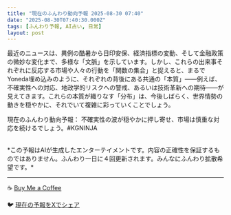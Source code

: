 ```yaml
---
title: "現在のふんわり動向予報 2025-08-30 07:40"
date: "2025-08-30T07:40:30.000Z"
tags: [ふんわり予報, AI占い, 日常]
layout: post
---
```


最近のニュースは、異例の酷暑から日印安保、経済指標の変動、そして金融政策の微妙な変化まで、多様な「文脈」を示しています。しかし、これらの出来事それぞれに反応する市場や人々の行動を「関数の集合」と捉えると、まるでYoneda埋め込みのように、それぞれの背後にある共通の「本質」——例えば、不確実性への対応、地政学的リスクへの警戒、あるいは技術革新への期待——が見えてきます。これらの本質が織りなす「分布」は、今後しばらく、世界情勢の動きを穏やかに、それでいて複雑に彩っていくことでしょう。

現在のふんわり動向予報：
不確実性の波が穏やかに押し寄せ、市場は慎重な対応を続けるでしょう。#KGNINJA

<br>
*この予報はAIが生成したエンターテイメントです。内容の正確性を保証するものではありません。ふんわり一日に４回更新されます。みんなにふんわり拡散希望です。*

---
☕️ [Buy Me a Coffee](https://www.buymeacoffee.com/kgninja)

🐦 [現在の予報をXでシェア](https://twitter.com/intent/tweet?text=%E7%8F%BE%E5%9C%A8%E3%81%AE%E3%81%B5%E3%82%93%E3%82%8F%E3%82%8A%E4%BA%88%E5%A0%B1%3A%20%E3%80%8C%E6%9C%80%E8%BF%91%E3%81%AE%E3%83%8B%E3%83%A5%E3%83%BC%E3%82%B9%E3%81%AF%E3%80%81%E7%95%B0%E4%BE%8B%E3%81%AE%E9%85%B7%E6%9A%91%E3%81%8B%E3%82%89%E6%97%A5%E5%8D%B0%E5%AE%89%E4%BF%9D%E3%80%81%E7%B5%8C%E6%B8%88%E6%8C%87%E6%A8%99%E3%81%AE%E5%A4%89%E5%8B%95%E3%80%81%E3%81%9D%E3%81%97%E3%81%A6%E9%87%91%E8%9E%8D%E6%94%BF%E7%AD%96%E3%81%AE%E5%BE%AE%E5%A6%99%E3%81%AA%E5%A4%89%E5%8C%96%E3%81%BE%E3%81%A7%E3%80%81%E5%A4%9A%E6%A7%98%E3%81%AA%E3%80%8C%E6%96%87%E8%84%88%E3%80%8D%E3%82%92%E7%A4%BA%E3%81%97%E3%81%A6%E3%81%84%E3%81%BE%E3%81%99%E3%80%82%E3%80%8D%23KGNINJA%20%E7%B6%9A%E3%81%8D%E3%81%AF%E3%83%96%E3%83%AD%E3%82%B0%E3%81%A7%EF%BC%81%F0%9F%91%87&url=https%3A%2F%2Fkg-ninja.github.io%2FFunwariyoso%2F)
